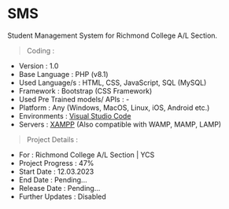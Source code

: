 # SMS

Student Management System for Richmond College A/L Section.

> Coding :

- Version : 1.0
- Base Language : PHP (v8.1)
- Used Language/s : HTML, CSS, JavaScript, SQL (MySQL)
- Framework : Bootstrap (CSS Framework)
- Used Pre Trained models/ APIs : -
- Platform : Any (Windows, MacOS, Linux, iOS, Android etc.)
- Environments : [Visual Studio Code](https://code.visualstudio.com/download)
- Servers : [XAMPP](https://www.apachefriends.org/download.html) (Also compatible with WAMP, MAMP, LAMP)

> Project Details :

- For : Richmond College A/L Section | YCS
- Project Progress : 47%
- Start Date : 12.03.2023
- End Date : Pending...
- Release Date : Pending...
- Further Updates : Disabled
